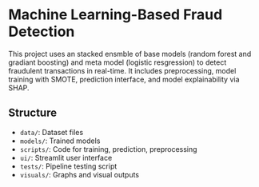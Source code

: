 # Machine Learning-Based Fraud Detection

This project uses an stacked ensmble of base models (random forest and gradiant boosting) and meta model (logistic resgression) to detect fraudulent transactions in real-time. It includes preprocessing, model training with SMOTE, prediction interface, and model explainability via SHAP.

## Structure

- `data/`: Dataset files
- `models/`: Trained models
- `scripts/`: Code for training, prediction, preprocessing
- `ui/`: Streamlit user interface
- `tests/`: Pipeline testing script
- `visuals/`: Graphs and visual outputs

